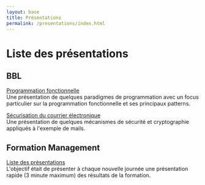 ```yaml
---
layout: base
title: Présentations
permalink: /presentations/index.html
---
```


Liste des présentations
=======================


BBL
---

[Programmation fonctionnelle](/presentations/progfun.html)<br/>
Une présentation de quelques paradigmes de programmation avec un focus particulier sur la programmation fonctionnelle et ses principaux patterns.


[Sécurisation du courrier électronique](/presentations/securite-mails.html)<br/>
Une présentation de quelques mécanismes de sécurité et cryptographie appliqués à l'exemple de mails.


Formation Management
--------------------

[Liste des présentations](/presentations/mgmt/)<br/>
L'objectif était de présenter à chaque nouvelle journée une présentation rapide (3 minute maximum) des résultats de la formation.
